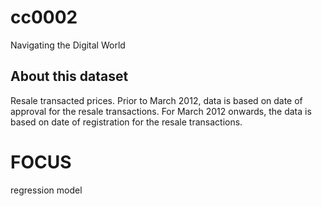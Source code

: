 # cc0002
Navigating the Digital World

## About this dataset
Resale transacted prices. Prior to March 2012, data is based on date of approval for the resale transactions.
For March 2012 onwards, the data is based on date of registration for the resale transactions.

# FOCUS
regression model